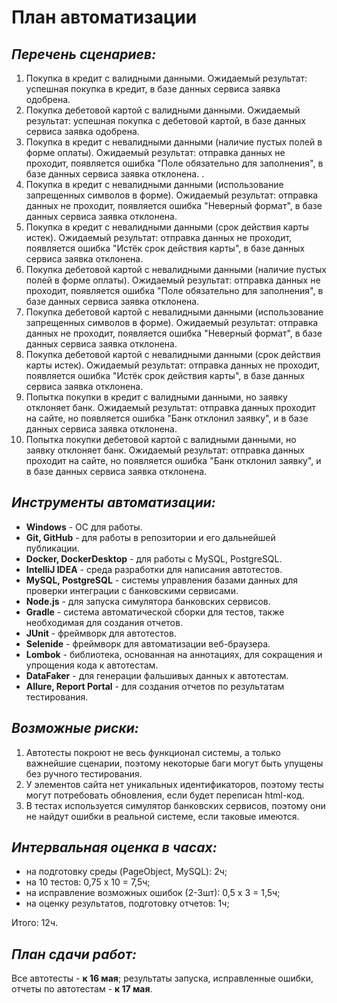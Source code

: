 # План автоматизации
## *Перечень сценариев:*
1. Покупка в кредит с валидными данными. Ожидаемый результат: успешная покупка в кредит, в базе данных сервиса заявка одобрена. 
2. Покупка дебетовой картой с валидными данными. Ожидаемый результат: успешная покупка с дебетовой картой, в базе данных сервиса заявка одобрена.
3. Покупка в кредит с невалидными данными (наличие пустых полей в форме оплаты). Ожидаемый результат: отправка данных не проходит, появляется ошибка "Поле обязательно для заполнения", в базе данных сервиса заявка отклонена. .
4. Покупка в кредит с невалидными данными (использование запрещенных символов в форме). Ожидаемый результат: отправка данных не проходит, появляется ошибка "Неверный формат", в базе данных сервиса заявка отклонена.
5. Покупка в кредит с невалидными данными (срок действия карты истек). Ожидаемый результат: отправка данных не проходит, появляется ошибка "Истёк срок действия карты", в базе данных сервиса заявка отклонена.
6. Покупка дебетовой картой с невалидными данными (наличие пустых полей в форме оплаты). Ожидаемый результат: отправка данных не проходит, появляется ошибка "Поле обязательно для заполнения", в базе данных сервиса заявка отклонена.
7. Покупка дебетовой картой с невалидными данными (использование запрещенных символов в форме). Ожидаемый результат: отправка данных не проходит, появляется ошибка "Неверный формат", в базе данных сервиса заявка отклонена.
8. Покупка дебетовой картой с невалидными данными (срок действия карты истек). Ожидаемый результат: отправка данных не проходит, появляется ошибка "Истёк срок действия карты", в базе данных сервиса заявка отклонена.
9. Попытка покупки в кредит с валидными данными, но заявку отклоняет банк. Ожидаемый результат: отправка данных проходит на сайте, но появляется ошибка "Банк отклонил заявку", и в базе данных сервиса заявка отклонена.
10. Попытка покупки дебетовой картой с валидными данными, но заявку отклоняет банк. Ожидаемый результат: отправка данных проходит на сайте, но появляется ошибка "Банк отклонил заявку", и в базе данных сервиса заявка отклонена.

## *Инструменты автоматизации:* 
- **Windows** - ОС для работы. 
- **Git, GitHub** - для работы в репозитории и его дальнейшей публикации.
- **Docker, DockerDesktop** - для работы с MySQL, PostgreSQL.
- **IntelliJ IDEA** - среда разработки для написания автотестов.
- **MySQL, PostgreSQL** - системы управления базами данных для проверки интеграции с банковскими сервисами.
- **Node.js** - для запуска симулятора банковских сервисов. 
- **Gradle** - система автоматической сборки для тестов, также необходимая для создания отчетов. 
- **JUnit** - фреймворк для автотестов. 
- **Selenide** - фреймворк для автоматизации веб-браузера.
- **Lombok** - библиотека, основанная на аннотациях, для сокращения и упрощения кода к автотестам.
- **DataFaker** - для генерации фальшивых данных к автотестам.
- **Allure, Report Portal** - для создания отчетов по результатам тестирования. 

## *Возможные риски:*
1. Автотесты покроют не весь функционал системы, а только важнейшие сценарии, поэтому некоторые баги могут быть упущены без ручного тестирования.
2. У элементов сайта нет уникальных идентификаторов, поэтому тесты могут потребовать обновления, если будет переписан html-код. 
3. В тестах используется симулятор банковских сервисов, поэтому они не найдут ошибки в реальной системе, если таковые имеются.

## *Интервальная оценка в часах:*
- на подготовку среды (PageObject, MySQL): 2ч;
- на 10 тестов: 0,75 х 10 = 7,5ч;
- на исправление возможных ошибок (2-3шт): 0,5 х 3 = 1,5ч;
- на оценку результатов, подготовку отчетов: 1ч;

Итого: 12ч. 

## *План сдачи работ:*
Все автотесты - **к 16 мая**; результаты запуска, исправленные ошибки, отчеты по автотестам - **к 17 мая**.  
